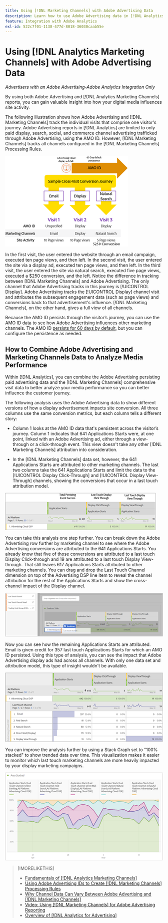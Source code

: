 ```yaml
---
title: Using [!DNL Marketing Channels] with Adobe Advertising Data
description: Learn how to use Adobe Advertising data in [!DNL Analytics Marketing Channels].
feature: Integration with Adobe Analytics
exl-id: 522c7f01-1138-477d-8018-36030caab55e
---
```

# Using [!DNL Analytics Marketing Channels] with Adobe Advertising Data

*Advertisers with an Adobe Advertising-Adobe Analytics Integration Only*

By using both Adobe Advertising and [!DNL Analytics Marketing Channels] reports, you can gain valuable insight into how your digital media influences site activity.

<!-- from video: By using Marketing Channels with your Adobe Advertising data, you can get a more holistic view of how your advertising efforts are affecting site behavior. In particular, you can see the value of your view-through and click-through data, and how your advertising assists or is assisted by other channels. -->

The following illustration shows how Adobe Advertising and [!DNL Marketing Channels] track the individual visits that comprise one visitor's journey. Adobe Advertising reports in [!DNL Analytics] are limited to only paid display, search, social, and commerce channel advertising trafficked through Adobe Advertising, using the AMO ID. However, [!DNL Marketing Channels] tracks all channels configured in the [!DNL Marketing Channels] Processing Rules.

![How Adobe Advertising and [!DNL Marketing Channels] track the individual visits in a visitor's journey](/help/integrations/assets/a4adc-mc-sample-journey2.png)

In the first visit, the user entered the website through an email campaign, executed ten page views, and then left. In the second visit, the user entered the site via a display ad, executed ten page views, and then left. In the third visit, the user entered the site via natural search, executed five page views, executed a $250 conversion, and the left. Notice the difference in tracking between [!DNL Marketing Channels] and Adobe Advertising. The only channel that Adobe Advertising tracks in this journey is [!UICONTROL Display]. Adobe Advertising tracks the [!UICONTROL Display] channel visit and attributes the subsequent engagement data (such as page views) and conversions back to that advertisement's influence. [!DNL Marketing Channels], on the other hand, gives a full view of all channels.

Because the AMO ID persists through the visitor’s journey, you can use the AMO ID data to see how Adobe Advertising influences other marketing channels. The AMO ID [persists for 60 days by default](/help/integrations/analytics/overview.md), but you can configure the persistence as needed.

## How to Combine Adobe Advertising and Marketing Channels Data to Analyze Media Performance

Within [!DNL Analytics], you can combine the Adobe Advertising persisting paid advertising data and the [!DNL Marketing Channels] comprehensive visit data to better analyze your media performance so you can better influence the customer journey.

The following analysis uses the Adobe Advertising data to show different versions of how a display advertisement impacts site conversion. All three columns use the same conversion metrics, but each column tells a different story:

* Column 1 looks at the AMO ID data that's persistent across the visitor’s journey. Column 1 indicates that 641 Applications Starts were, at one point, linked with an Adobe Advertising ad, either through a view-through or a click-through event. This view doesn't take any other [!DNL Marketing Channels] attribution into consideration.

* In the [!DNL Marketing Channels] data set, however, the 641 Applications Starts are attributed to other marketing channels. The last two columns take the 641 Applications Starts and limit the data to the [!UICONTROL Display Click-Through] and [!UICONTROL Display View-Through] channels, showing the conversions that occur in a last touch attribution model.

![example of how a display ad impacts site conversion](/help/integrations/assets/a4adc-mc-display-impact.png)

You can take this analysis one step further. You can break down the Adobe Advertising row further by marketing channel to see where the Adobe Advertising conversions are attributed to the 641 Applications Starts. You already know that five of those conversions are attributed to a last touch Display Click-through and 19 are attributed to a last touch Display View-through. That still leaves 617 Applications Starts attributed to other marketing channels. You can drag and drop the Last Touch Channel dimension on top of the Advertising DSP line item to reveal the channel attribution for the rest of the Applications Starts and show the cross-channel impact of the Display channel.

![how to add the Last Touch Channel dimension](/help/integrations/assets/a4adc-mc-display-impact-ltc.png)

Now you can see how the remaining Applications Starts are attributed. Email is given credit for 357 last touch Applications Starts for which an AMO ID persisted. Using this type of analysis, you can see the impact that Adobe Advertising display ads had across all channels. With only one data set and attribution model, this type of insight wouldn't be available.

![example of the cross-channel impact of the Display channels](/help/integrations/assets/a4adc-mc-display-impact-x-channel.png)

You can improve the analysis further by using a Stack Graph set to "100% stacked" to show trended data over time. This visualization makes it easier to monitor which last touch marketing channels are more heavily impacted by your display marketing campaigns.

![example of the trended cross-channel impact of the Display channels](/help/integrations/assets/a4adc-mc-display-impact-x-channel-trend.png)

>[!MORELIKETHIS]
>
>* [Fundamentals of [!DNL Analytics Marketing Channels]](mc-overview.md)
>* [Using Adobe Advertising IDs to Create [!DNL Marketing Channels] Processing Rules](mc-ids.md)
>* [Why Channel Data Can Vary Between Adobe Advertising and [!DNL Marketing Channels]](mc-data-variances.md)
>* [Video: Using [!DNL Marketing Channels] for Adobe Advertising Reporting](https://experienceleague.adobe.com/docs/advertising-learn/tutorials/analytics/analytics-reporting-a4adc.html)
>* [Overview of [!DNL Analytics for Advertising]](/help/integrations/analytics/overview.md)
